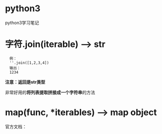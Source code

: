 # python3
python3学习笔记

# 字符.join(iterable)   --> str
~~~ 
  例：
  ''.join([1,2,3,4])
  输出：
  1234
~~~

**注意：返回是str类型**

非常好用的**将列表提取拼接成一个字符串**的方法

# map(func, *iterables) --> map object

官方文档：

